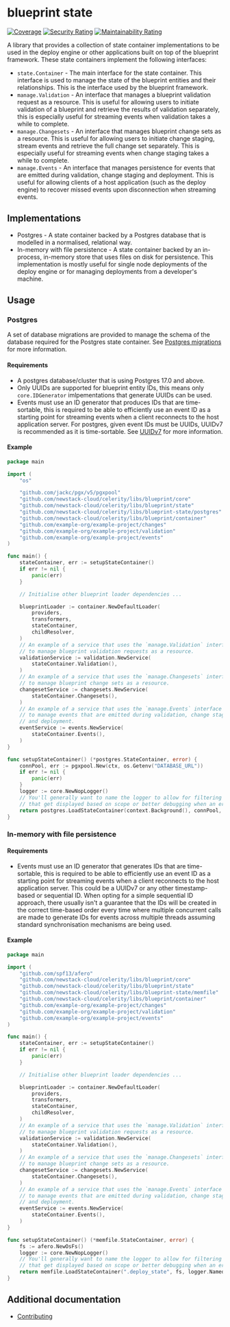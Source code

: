 # blueprint state

[![Coverage](https://sonarcloud.io/api/project_badges/measure?project=newstack-cloud_celerity-blueprint-state&metric=coverage)](https://sonarcloud.io/summary/new_code?id=newstack-cloud_celerity-blueprint-state)
[![Security Rating](https://sonarcloud.io/api/project_badges/measure?project=newstack-cloud_celerity-blueprint-state&metric=security_rating)](https://sonarcloud.io/summary/new_code?id=newstack-cloud_celerity-blueprint-state)
[![Maintainability Rating](https://sonarcloud.io/api/project_badges/measure?project=newstack-cloud_celerity-blueprint-state&metric=sqale_rating)](https://sonarcloud.io/summary/new_code?id=newstack-cloud_celerity-blueprint-state)

A library that provides a collection of state container implementations to be used in the deploy engine or other applications built on top of the blueprint framework.
These state containers implement the following interfaces:

- `state.Container` - The main interface for the state container. This interface is used to manage the state of the blueprint entities and their relationships. This is the interface used by the blueprint framework.
- `manage.Validation` - An interface that manages a blueprint validation request as a resource. This is useful for allowing users to initiate validation of a blueprint and retrieve the results of validation separately, this is especially useful for streaming events when validation takes a while to complete.
- `manage.Changesets` - An interface that manages blueprint change sets as a resource. This is useful for allowing users to initiate change staging, stream events and retrieve the full change set separately. This is especially useful for streaming events when change staging takes a while to complete.
- `manage.Events` - An interface that manages persistence for events that are emitted during validation, change staging and deployment. This is useful for allowing clients of a host application (such as the deploy engine) to recover missed events upon disconnection when streaming events.

## Implementations

- Postgres - A state container backed by a Postgres database that is modelled in a normalised, relational way.
- In-memory with file persistence - A state container backed by an in-process, in-memory store that uses files on disk for persistence. This implementation is mostly useful for single node deployments of the deploy engine or for managing deployments from a developer's machine.

## Usage

### Postgres

A set of database migrations are provided to manage the schema of the database required for the Postgres state container.
See [Postgres migrations](./docs/POSTGRES_MIGRATIONS.md) for more information.

#### Requirements

- A postgres database/cluster that is using Postgres 17.0 and above.
- Only UUIDs are supported for blueprint entity IDs, this means only `core.IDGenerator` imlpementations that generate UUIDs can be used.
- Events must use an ID generator that produces IDs that are time-sortable, this is required to be able to efficiently use an event ID as a starting point for streaming events when a client reconnects to the host application server. For postgres, given event IDs must be UUIDs, UUIDv7 is recommended as it is time-sortable. See [UUIDv7](https://uuid7.com/) for more information.

#### Example

```go
package main

import (
    "os"

    "github.com/jackc/pgx/v5/pgxpool"
    "github.com/newstack-cloud/celerity/libs/blueprint/core"
    "github.com/newstack-cloud/celerity/libs/blueprint/state"
    "github.com/newstack-cloud/celerity/libs/blueprint-state/postgres"
    "github.com/newstack-cloud/celerity/libs/blueprint/container"
    "github.com/example-org/example-project/changes"
    "github.com/example-org/example-project/validation"
    "github.com/example-org/example-project/events"
)

func main() {
    stateContainer, err := setupStateContainer()
    if err != nil {
        panic(err)
    }

    // Initialise other blueprint loader dependencies ...

    blueprintLoader := container.NewDefaultLoader(
		providers,
		transformers,
		stateContainer,
		childResolver,
	)
    // An example of a service that uses the `manage.Validation` interface
    // to manage blueprint validation requests as a resource.
    validationService := validation.NewService(
        stateContainer.Validation(),
    )
    // An example of a service that uses the `manage.Changesets` interface
    // to manage blueprint change sets as a resource.
    changesetService := changesets.NewService(
        stateContainer.Changesets(),
    )
    // An example of a service that uses the `manage.Events` interface
    // to manage events that are emitted during validation, change staging
    // and deployment.
    eventService := events.NewService(
        stateContainer.Events(),
    )
}

func setupStateContainer() (*postgres.StateContainer, error) {
    connPool, err := pgxpool.New(ctx, os.Getenv("DATABASE_URL"))
    if err != nil {
        panic(err)
    }
    logger := core.NewNopLogger()
    // You'll generally want to name the logger to allow for filtering logs
    // that get displayed based on scope or better debugging when an error occurs.
    return postgres.LoadStateContainer(context.Background(), connPool, logger.Named("state"))
}
```

### In-memory with file persistence

#### Requirements

- Events must use an ID generator that generates IDs that are time-sortable, this is required to be able to efficiently use an event ID as a starting point for streaming events when a client reconnects to the host application server. This could be a UUIDv7 or any other timestamp-based or sequential ID. When opting for a simple sequential ID approach, there usually isn't a guarantee that the IDs will be created in the correct time-based order every time where multiple concurrent calls are made to generate IDs for events across multiple threads assuming standard synchronisation mechanisms are being used.

#### Example

```go
package main

import (
    "github.com/spf13/afero"
    "github.com/newstack-cloud/celerity/libs/blueprint/core"
    "github.com/newstack-cloud/celerity/libs/blueprint/state"
    "github.com/newstack-cloud/celerity/libs/blueprint-state/memfile"
    "github.com/newstack-cloud/celerity/libs/blueprint/container"
    "github.com/example-org/example-project/changes"
    "github.com/example-org/example-project/validation"
    "github.com/example-org/example-project/events"
)

func main() {
    stateContainer, err := setupStateContainer()
    if err != nil {
        panic(err)
    }

    // Initialise other blueprint loader dependencies ...

    blueprintLoader := container.NewDefaultLoader(
		providers,
		transformers,
		stateContainer,
		childResolver,
	)
    // An example of a service that uses the `manage.Validation` interface
    // to manage blueprint validation requests as a resource.
    validationService := validation.NewService(
        stateContainer.Validation(),
    )
    // An example of a service that uses the `manage.Changesets` interface
    // to manage blueprint change sets as a resource.
    changesetService := changesets.NewService(
        stateContainer.Changesets(),
    )
    // An example of a service that uses the `manage.Events` interface
    // to manage events that are emitted during validation, change staging
    // and deployment.
    eventService := events.NewService(
        stateContainer.Events(),
    )
}

func setupStateContainer() (*memfile.StateContainer, error) {
    fs := afero.NewOsFs()
    logger := core.NewNopLogger()
    // You'll generally want to name the logger to allow for filtering logs
    // that get displayed based on scope or better debugging when an error occurs.
    return memfile.LoadStateContainer(".deploy_state", fs, logger.Named("state"))
}
```

## Additional documentation

- [Contributing](docs/CONTRIBUTING.md)
